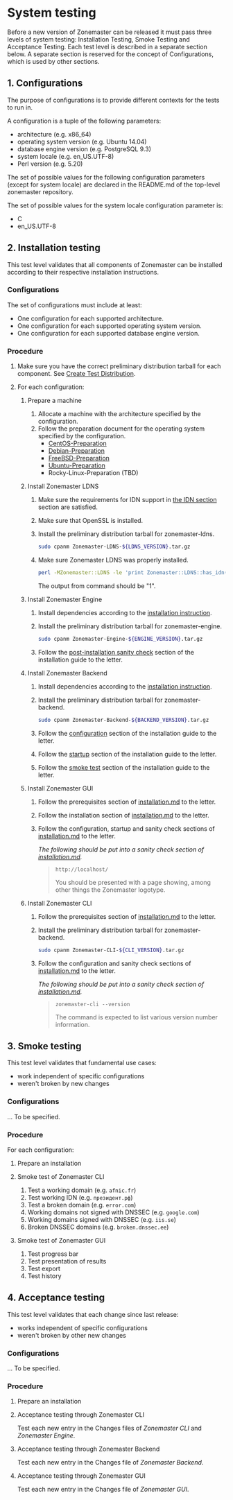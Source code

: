 System testing
==============
Before a new version of Zonemaster can be released it must pass three levels of
system testing: Installation Testing, Smoke Testing and Acceptance Testing.
Each test level is described in a separate section below. A separate section is
reserved for the concept of Configurations, which is used by other sections.


## 1. Configurations

The purpose of configurations is to provide different contexts for the tests to
run in.

A configuration is a tuple of the following parameters:

* architecture (e.g. x86_64)
* operating system version (e.g. Ubuntu 14.04)
* database engine version (e.g. PostgreSQL 9.3)
* system locale (e.g. en_US.UTF-8)
* Perl version (e.g. 5.20)

The set of possible values for the following configuration parameters (except
for system locale) are declared in the README.md of the top-level zonemaster
repository.

The set of possible values for the system locale configuration parameter is:
* C
* en_US.UTF-8


## 2. Installation testing

This test level validates that all components of Zonemaster can be installed
according to their respective installation instructions.


### Configurations

The set of configurations must include at least:
* One configuration for each supported architecture.
* One configuration for each supported operating system version.
* One configuration for each supported database engine version.


### Procedure

1. Make sure you have the correct preliminary distribution tarball for each
   component. See [Create Test Distribution].

2. For each configuration:

   1. Prepare a machine
      1. Allocate a machine with the architecture specified by the configuration.
      2. Follow the preparation document for the operating system specified by the configuration.
         * [CentOS-Preparation]
         * [Debian-Preparation]
         * [FreeBSD-Preparation]
         * [Ubuntu-Preparation]
         * Rocky-Linux-Preparation (TBD)

   2. Install Zonemaster LDNS
      1. Make sure the requirements for IDN support in [the IDN section](https://github.com/zonemaster/zonemaster-ldns/blob/master/README.md#idn) section are satisfied.
      2. Make sure that OpenSSL is installed.
      3. Install the preliminary distribution tarball for zonemaster-ldns.

         ```sh
         sudo cpanm Zonemaster-LDNS-${LDNS_VERSION}.tar.gz
         ```

      3. Make sure Zonemaster LDNS was properly installed.

         ```sh
         perl -MZonemaster::LDNS -le 'print Zonemaster::LDNS::has_idn()'
         ```

         The output from command should be "1".

   3. Install Zonemaster Engine
      1. Install dependencies according to the [installation instruction](https://github.com/zonemaster/zonemaster-engine/blob/master/docs/Installation.md).
      2. Install the preliminary distribution tarball for zonemaster-engine.

         ```sh
         sudo cpanm Zonemaster-Engine-${ENGINE_VERSION}.tar.gz
         ```

      3. Follow the [post-installation sanity check](https://github.com/zonemaster/zonemaster-engine/blob/master/docs/Installation.md#post-installation-sanity-check) section of the installation guide to the letter.

   4. Install Zonemaster Backend
      1. Install dependencies according to the [installation instruction](https://github.com/zonemaster/zonemaster-backend/blob/master/docs/Installation.md).
      2. Install the preliminary distribution tarball for zonemaster-backend.

         ```sh
         sudo cpanm Zonemaster-Backend-${BACKEND_VERSION}.tar.gz
         ```

      3. Follow the [configuration](https://github.com/zonemaster/zonemaster-backend/blob/master/docs/Installation.md#configuration) section of the installation guide to the letter.
      4. Follow the [startup](https://github.com/zonemaster/zonemaster-backend/blob/master/docs/Installation.md#startup) section of the installation guide to the letter.
      5. Follow the [smoke test] section of the installation guide to the letter.

   5. Install Zonemaster GUI
      1. Follow the prerequisites section of [installation.md](https://github.com/zonemaster/zonemaster-gui/blob/master/docs/Installation.md)
         to the letter.
      3. Follow the installation section of [installation.md](https://github.com/zonemaster/zonemaster-gui/blob/master/docs/Installation.md)
         to the letter. 
      2. Follow the configuration, startup and sanity check sections of [installation.md](https://github.com/zonemaster/zonemaster-gui/blob/master/docs/Installation.md)
         to the letter.

         *The following should be put into a sanity check section of [installation.md](https://github.com/zonemaster/zonemaster-gui/blob/master/docs/Installation.md).*

         > ```
         > http://localhost/
         > ```
         >
         > You should be presented with a page showing, among other things the
         > Zonemaster logotype.

   6. Install Zonemaster CLI
      1. Follow the prerequisites section of [installation.md](https://github.com/zonemaster/zonemaster-cli/blob/master/docs/Installation.md)
         to the letter.
      2. Install the preliminary distribution tarball for zonemaster-backend.

         ```sh
         sudo cpanm Zonemaster-CLI-${CLI_VERSION}.tar.gz
         ```

      3. Follow the configuration and sanity check sections of [installation.md](https://github.com/zonemaster/zonemaster-cli/blob/master/docs/Installation.md)
         to the letter.

         *The following should be put into a sanity check section of [installation.md](https://github.com/zonemaster/zonemaster-cli/blob/master/docs/Installation.md).*

         > ```
         > zonemaster-cli --version
         > ```
         >
         > The command is expected to list various version number information.


## 3. Smoke testing

This test level validates that fundamental use cases:

* work independent of specific configurations
* weren't broken by new changes


### Configurations

... To be specified.


### Procedure

For each configuration:

1. Prepare an installation

2. Smoke test of Zonemaster CLI

   1. Test a working domain (e.g. `afnic.fr`)
   2. Test working IDN (e.g. `президент.рф`)
   3. Test a broken domain (e.g. `error.com`)
   4. Working domains not signed with DNSSEC (e.g. `google.com`)
   5. Working domains signed with DNSSEC (e.g. `iis.se`)
   6. Broken DNSSEC domains (e.g. `broken.dnssec.ee`)

3. Smoke test of Zonemaster GUI

   1. Test progress bar
   2. Test presentation of results
   3. Test export
   4. Test history


## 4. Acceptance testing

This test level validates that each change since last release:

* works independent of specific configurations
* weren't broken by other new changes


### Configurations

... To be specified.


### Procedure

1. Prepare an installation

2. Acceptance testing through Zonemaster CLI

   Test each new entry in the Changes files of *Zonemaster CLI* and *Zonemaster Engine*.

4. Acceptance testing through Zonemaster Backend

   Test each new entry in the Changes file of *Zonemaster Backend*.

4. Acceptance testing through Zonemaster GUI

   Test each new entry in the Changes file of *Zonemaster GUI*.



[CentOS-Preparation]:         ../distrib-testing/CentOS-build-environment.md
[Create Test Distribution]:   ../maintenance/ReleaseProcess-create-test-distribution.md
[Debian-Preparation]:         ../distrib-testing/Debian-build-environment.md
[FreeBSD-Preparation]:        ../distrib-testing/FreeBSD-build-environment.md
[Ubuntu-Preparation]:         ../distrib-testing/Ubuntu-build-environment.md
[smoke test]:                 https://github.com/zonemaster/zonemaster-backend/blob/master/docs/Installation.md#71-smoke-test
